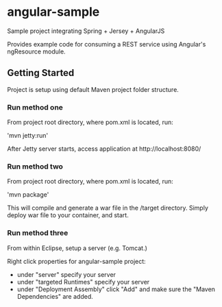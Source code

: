 angular-sample
=============

Sample project integrating Spring + Jersey + AngularJS

Provides example code for consuming a REST service using Angular's ngResource module.

## Getting Started

Project is setup using default Maven project folder structure.

### Run method one

From project root directory, where pom.xml is located, run:

'mvn jetty:run'

After Jetty server starts, access application at http://localhost:8080/

### Run method two

From project root directory, where pom.xml is located, run:

'mvn package'

This will compile and generate a war file in the /target directory. Simply deploy
war file to your container, and start.

### Run method three

From within Eclipse, setup a server (e.g. Tomcat.)

Right click properties for angular-sample project:
 * under "server" specify your server
 * under "targeted Runtimes" specify your server
 * under "Deployment Assembly" click "Add" and make sure the "Maven Dependencies" are added.



